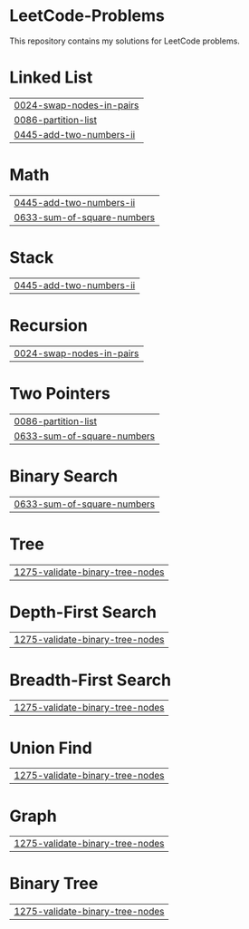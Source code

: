 # LeetCode-Problems
This repository contains my solutions for LeetCode problems.


# Linked List
|  |
| ------- |
| [0024-swap-nodes-in-pairs](https://github.com/patilanuja/LeetCode-Problems/tree/master/0024-swap-nodes-in-pairs) |
| [0086-partition-list](https://github.com/patilanuja/LeetCode-Problems/tree/master/0086-partition-list) |
| [0445-add-two-numbers-ii](https://github.com/patilanuja/LeetCode-Problems/tree/master/0445-add-two-numbers-ii) |
# Math
|  |
| ------- |
| [0445-add-two-numbers-ii](https://github.com/patilanuja/LeetCode-Problems/tree/master/0445-add-two-numbers-ii) |
| [0633-sum-of-square-numbers](https://github.com/patilanuja/LeetCode-Problems/tree/master/0633-sum-of-square-numbers) |
# Stack
|  |
| ------- |
| [0445-add-two-numbers-ii](https://github.com/patilanuja/LeetCode-Problems/tree/master/0445-add-two-numbers-ii) |
# Recursion
|  |
| ------- |
| [0024-swap-nodes-in-pairs](https://github.com/patilanuja/LeetCode-Problems/tree/master/0024-swap-nodes-in-pairs) |
# Two Pointers
|  |
| ------- |
| [0086-partition-list](https://github.com/patilanuja/LeetCode-Problems/tree/master/0086-partition-list) |
| [0633-sum-of-square-numbers](https://github.com/patilanuja/LeetCode-Problems/tree/master/0633-sum-of-square-numbers) |
# Binary Search
|  |
| ------- |
| [0633-sum-of-square-numbers](https://github.com/patilanuja/LeetCode-Problems/tree/master/0633-sum-of-square-numbers) |
# Tree
|  |
| ------- |
| [1275-validate-binary-tree-nodes](https://github.com/patilanuja/LeetCode-Problems/tree/master/1275-validate-binary-tree-nodes) |
# Depth-First Search
|  |
| ------- |
| [1275-validate-binary-tree-nodes](https://github.com/patilanuja/LeetCode-Problems/tree/master/1275-validate-binary-tree-nodes) |
# Breadth-First Search
|  |
| ------- |
| [1275-validate-binary-tree-nodes](https://github.com/patilanuja/LeetCode-Problems/tree/master/1275-validate-binary-tree-nodes) |
# Union Find
|  |
| ------- |
| [1275-validate-binary-tree-nodes](https://github.com/patilanuja/LeetCode-Problems/tree/master/1275-validate-binary-tree-nodes) |
# Graph
|  |
| ------- |
| [1275-validate-binary-tree-nodes](https://github.com/patilanuja/LeetCode-Problems/tree/master/1275-validate-binary-tree-nodes) |
# Binary Tree
|  |
| ------- |
| [1275-validate-binary-tree-nodes](https://github.com/patilanuja/LeetCode-Problems/tree/master/1275-validate-binary-tree-nodes) |